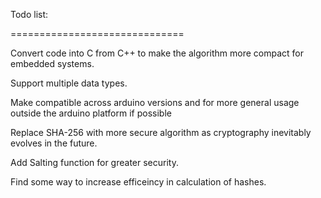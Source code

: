 Todo list:

==============================

Convert code into C from C++ to make the algorithm more compact for embedded systems.

Support multiple data types.

Make compatible across arduino versions and for more general usage outside the arduino platform if possible

Replace SHA-256 with more secure algorithm as cryptography inevitably evolves in the future.

Add Salting function for greater security.

Find some way to increase efficeincy in calculation of hashes.